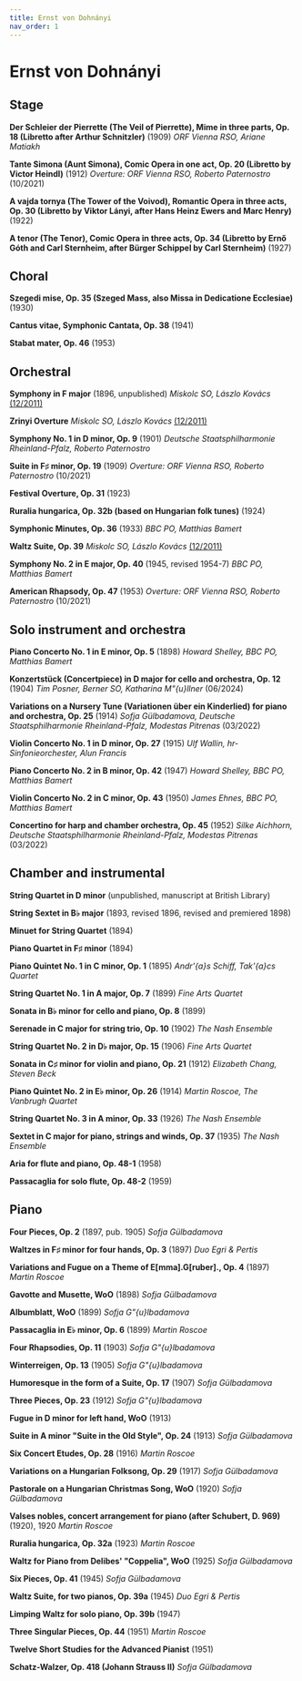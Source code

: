 ```yaml
---
title: Ernst von Dohnányi
nav_order: 1
---
```


# Ernst von Dohnányi

## Stage

**Der Schleier der Pierrette (The Veil of Pierrette), Mime in three parts, Op. 18 (Libretto after Arthur Schnitzler)** (1909) *ORF Vienna RSO, Ariane Matiakh*

**Tante Simona (Aunt Simona), Comic Opera in one act, Op. 20 (Libretto by Victor Heindl)** (1912) *Overture: ORF Vienna RSO, Roberto Paternostro* (10/2021)

**A vajda tornya (The Tower of the Voivod), Romantic Opera in three acts, Op. 30 (Libretto by Viktor Lányi, after Hans Heinz Ewers and Marc Henry)** (1922)

**A tenor (The Tenor), Comic Opera in three acts, Op. 34 (Libretto by Ernő Góth and Carl Sternheim, after Bürger Schippel by Carl Sternheim)** (1927)


## Choral

**Szegedi mise, Op. 35 (Szeged Mass, also Missa in Dedicatione Ecclesiae)** (1930)

**Cantus vitae, Symphonic Cantata, Op. 38** (1941)

**Stabat mater, Op. 46** (1953)

## Orchestral

**Symphony in F major** (1896, unpublished) *Miskolc SO, Lászlo Kovács* [(12/2011)](https://www.gramophone.co.uk/reviews/review?slug=dohn%C3%A1nyi-symphony-in-f-zrinyi-overture-no-2)

**Zrinyi Overture** *Miskolc SO, Lászlo Kovács* [(12/2011)](https://www.gramophone.co.uk/reviews/review?slug=dohn%C3%A1nyi-symphony-in-f-zrinyi-overture-no-2)


**Symphony No. 1 in D minor, Op. 9** (1901) *Deutsche Staatsphilharmonie Rheinland-Pfalz, Roberto Paternostro*

**Suite in F♯ minor, Op. 19** (1909) *Overture: ORF Vienna RSO, Roberto Paternostro* (10/2021)

**Festival Overture, Op. 31** (1923)

**Ruralia hungarica, Op. 32b (based on Hungarian folk tunes)** (1924)

**Symphonic Minutes, Op. 36** (1933) *BBC PO, Matthias Bamert*

**Waltz Suite, Op. 39** *Miskolc SO, Lászlo Kovács* [(12/2011)](https://www.gramophone.co.uk/reviews/review?slug=dohn%C3%A1nyi-symphony-in-f-zrinyi-overture-no-2)

**Symphony No. 2 in E major, Op. 40** (1945, revised 1954-7) *BBC PO, Matthias Bamert*

**American Rhapsody, Op. 47** (1953) *Overture: ORF Vienna RSO, Roberto Paternostro* (10/2021)

## Solo instrument and orchestra

**Piano Concerto No. 1 in E minor, Op. 5** (1898) *Howard Shelley, BBC PO, Matthias Bamert*

**Konzertstück (Concertpiece) in D major for cello and orchestra, Op. 12** (1904) *Tim Posner, Berner SO, Katharina M\"{u}llner* (06/2024)

**Variations on a Nursery Tune (Variationen über ein Kinderlied) for piano and orchestra, Op. 25** (1914) *Sofja Gülbadamova, Deutsche Staatsphilharmonie Rheinland-Pfalz, Modestas Pitrenas* (03/2022)

**Violin Concerto No. 1 in D minor, Op. 27** (1915) *Ulf Wallin, hr-Sinfonieorchester, Alun Francis*

**Piano Concerto No. 2 in B minor, Op. 42** (1947) *Howard Shelley, BBC PO, Matthias Bamert*

**Violin Concerto No. 2 in C minor, Op. 43** (1950) *James Ehnes, BBC PO, Matthias Bamert*

**Concertino for harp and chamber orchestra, Op. 45** (1952) *Silke Aichhorn, Deutsche Staatsphilharmonie Rheinland-Pfalz, Modestas Pitrenas* (03/2022)

## Chamber and instrumental

**String Quartet in D minor** (unpublished, manuscript at British Library)

**String Sextet in B♭ major** (1893, revised 1896, revised and premiered 1898)

**Minuet for String Quartet** (1894)

**Piano Quartet in F♯ minor** (1894)

**Piano Quintet No. 1 in C minor, Op. 1** (1895) *Andr\'{a}s Schiff, Tak\'{a}cs Quartet*

**String Quartet No. 1 in A major, Op. 7** (1899) *Fine Arts Quartet*

**Sonata in B♭ minor for cello and piano, Op. 8** (1899)

**Serenade in C major for string trio, Op. 10** (1902) *The Nash Ensemble*

**String Quartet No. 2 in D♭ major, Op. 15** (1906) *Fine Arts Quartet*

**Sonata in C♯ minor for violin and piano, Op. 21** (1912) *Elizabeth Chang, Steven Beck*

**Piano Quintet No. 2 in E♭ minor, Op. 26** (1914) *Martin Roscoe, The Vanbrugh Quartet*

**String Quartet No. 3 in A minor, Op. 33** (1926) *The Nash Ensemble*

**Sextet in C major for piano, strings and winds, Op. 37** (1935) *The Nash Ensemble*

**Aria for flute and piano, Op. 48-1** (1958)

**Passacaglia for solo flute, Op. 48-2** (1959)

## Piano

**Four Pieces, Op. 2** (1897, pub. 1905) *Sofja Gülbadamova*

**Waltzes in F♯ minor for four hands, Op. 3** (1897) *Duo Egri \& Pertis*

**Variations and Fugue on a Theme of E[mma].G[ruber]., Op. 4** (1897) *Martin Roscoe*

**Gavotte and Musette, WoO** (1898) *Sofja Gülbadamova*

**Albumblatt, WoO** (1899) *Sofja G\"{u}lbadamova*

**Passacaglia in E♭ minor, Op. 6** (1899) *Martin Roscoe*

**Four Rhapsodies, Op. 11** (1903) *Sofja G\"{u}lbadamova*

**Winterreigen, Op. 13** (1905) *Sofja G\"{u}lbadamova*

**Humoresque in the form of a Suite, Op. 17** (1907) *Sofja Gülbadamova*

**Three Pieces, Op. 23** (1912) *Sofja G\"{u}lbadamova*

**Fugue in D minor for left hand, WoO** (1913)

**Suite in A minor "Suite in the Old Style", Op. 24** (1913) *Sofja Gülbadamova*

**Six Concert Etudes, Op. 28** (1916) *Martin Roscoe*

**Variations on a Hungarian Folksong, Op. 29** (1917) *Sofja Gülbadamova*

**Pastorale on a Hungarian Christmas Song, WoO** (1920) *Sofja Gülbadamova*

**Valses nobles, concert arrangement for piano (after Schubert, D. 969)** (1920), 1920 *Martin Roscoe*

**Ruralia hungarica, Op. 32a** (1923) *Martin Roscoe*

**Waltz for Piano from Delibes' "Coppelia", WoO** (1925) *Sofja Gülbadamova*

**Six Pieces, Op. 41** (1945) *Sofja Gülbadamova*

**Waltz Suite, for two pianos, Op. 39a** (1945) *Duo Egri \& Pertis*

**Limping Waltz for solo piano, Op. 39b** (1947)

**Three Singular Pieces, Op. 44** (1951) *Martin Roscoe*

**Twelve Short Studies for the Advanced Pianist** (1951)

**Schatz-Walzer, Op. 418 (Johann Strauss II)** *Sofja Gülbadamova*

